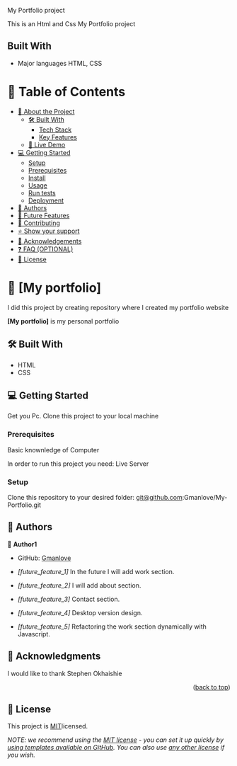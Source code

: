 <a name="readme-top"></a>
My Portfolio project

This is an Html and Css My Portfolio project

## Built With
- Major languages HTML, CSS


# 📗 Table of Contents

- [📖 About the Project](#about-project)
  - [🛠 Built With](#built-with)
    - [Tech Stack](#tech-stack)
    - [Key Features](#key-features)
  - [🚀 Live Demo](#live-demo)
- [💻 Getting Started](#getting-started)
  - [Setup](#setup)
  - [Prerequisites](#prerequisites)
  - [Install](#install)
  - [Usage](#usage)
  - [Run tests](#run-tests)
  - [Deployment](#triangular_flag_on_post-deployment)
- [👥 Authors](#authors)
- [🔭 Future Features](#future-features)
- [🤝 Contributing](#contributing)
- [⭐️ Show your support](#support)
- [🙏 Acknowledgements](#acknowledgements)
- [❓ FAQ (OPTIONAL)](#faq)
- [📝 License](#license)

# 📖 [My portfolio] <a name="about-project"></a>

I did this project by creating repository where I created my portfolio website

**[My portfolio]** is my personal portfolio

## 🛠 Built With <a name="built-with"></a>
- HTML 
- CSS

## 💻 Getting Started <a name="getting-started"></a>

Get you Pc.
Clone this project to your local machine

### Prerequisites
Basic knownledge of Computer

In order to run this project you need:
Live Server


### Setup

Clone this repository to your desired folder: 
git@github.com:Gmanlove/My-Portfolio.git


## 👥 Authors <a name="authors"></a>


👤 **Author1**

- GitHub: [Gmanlove](https://github.com/Gmanlove)

- *[future_feature_1]* In the future I will add work section.
- *[future_feature_2]* I will add about section.
- *[future_feature_3]* Contact section.
- *[future_feature_4]* Desktop version design.
- *[future_feature_5]* Refactoring the work section dynamically with Javascript.

## 🙏 Acknowledgments <a name="acknowledgements"></a>

I would like to thank Stephen Okhaishie


<p align="right">(<a href="#readme-top">back to top</a>)</p>


<!-- LICENSE -->

## 📝 License <a name="license"></a>

This project is [MIT](./MIT.md)licensed.

_NOTE: we recommend using the [MIT license](https://choosealicense.com/licenses/mit/) - you can set it up quickly by [using templates available on GitHub](https://docs.github.com/en/communities/setting-up-your-project-for-healthy-contributions/adding-a-license-to-a-repository). You can also use [any other license](https://choosealicense.com/licenses/) if you wish._